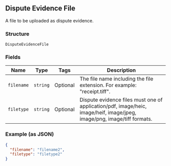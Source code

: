 ## Dispute Evidence File

A file to be uploaded as dispute evidence.

### Structure

`DisputeEvidenceFile`

### Fields

| Name | Type | Tags | Description |
|  --- | --- | --- | --- |
| `filename` | `string` | Optional | The file name including the file extension. For example: "receipt.tiff". |
| `filetype` | `string` | Optional | Dispute evidence files must one of application/pdf, image/heic, image/heif, image/jpeg, image/png, image/tiff formats. |

### Example (as JSON)

```json
{
  "filename": "filename2",
  "filetype": "filetype2"
}
```

